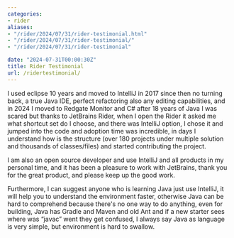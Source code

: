 ```yaml
---
categories:
- rider
aliases:
- "/rider/2024/07/31/rider-testimonial.html"
- "/rider/2024/07/31/rider-testimonial/"
- "/rider/2024/07/31/rider-testimonial"

date: "2024-07-31T00:00:30Z"
title: Rider Testimonial
url: /ridertestimonial/
---
```

I used eclipse 10 years and moved to IntelliJ in 2017 since then no turning back, a true Java IDE, perfect refactoring also any editing capabilities, and in 2024 I moved to Redgate Monitor and C# after 18 years of Java I was scared but thanks to JetBrains Rider, when I open the Rider it asked me what shortcut set do I choose, and there was IntelliJ option, I chose it and jumped into the code and adoption time was incredible, in days I understand how is the structure (over 180 projects under multiple solution and thousands of classes/files) and started contributing the project.

I am also an open source developer and use IntelliJ and all products in my personal time, and it has been a pleasure to work with JetBrains, thank you for the great product, and please keep up the good work.

Furthermore, I can suggest anyone who is learning Java just use IntelliJ, it will help you to understand the environment faster, otherwise Java can be hard to comprehend because there's no one way to do anything, even for building, Java has Gradle and Maven and old Ant and if a new starter sees where was “javac” went they get confused, I always say Java as language is very simple, but environment is hard to swallow.